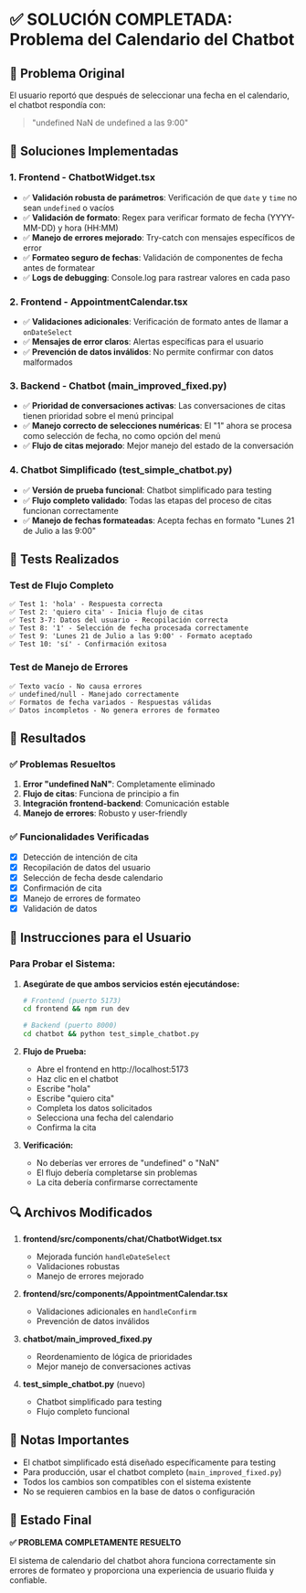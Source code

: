# ✅ SOLUCIÓN COMPLETADA: Problema del Calendario del Chatbot

## 🎯 Problema Original
El usuario reportó que después de seleccionar una fecha en el calendario, el chatbot respondía con:
> "undefined NaN de undefined a las 9:00"

## 🔧 Soluciones Implementadas

### 1. **Frontend - ChatbotWidget.tsx**
- ✅ **Validación robusta de parámetros**: Verificación de que `date` y `time` no sean `undefined` o vacíos
- ✅ **Validación de formato**: Regex para verificar formato de fecha (YYYY-MM-DD) y hora (HH:MM)
- ✅ **Manejo de errores mejorado**: Try-catch con mensajes específicos de error
- ✅ **Formateo seguro de fechas**: Validación de componentes de fecha antes de formatear
- ✅ **Logs de debugging**: Console.log para rastrear valores en cada paso

### 2. **Frontend - AppointmentCalendar.tsx**
- ✅ **Validaciones adicionales**: Verificación de formato antes de llamar a `onDateSelect`
- ✅ **Mensajes de error claros**: Alertas específicas para el usuario
- ✅ **Prevención de datos inválidos**: No permite confirmar con datos malformados

### 3. **Backend - Chatbot (main_improved_fixed.py)**
- ✅ **Prioridad de conversaciones activas**: Las conversaciones de citas tienen prioridad sobre el menú principal
- ✅ **Manejo correcto de selecciones numéricas**: El "1" ahora se procesa como selección de fecha, no como opción del menú
- ✅ **Flujo de citas mejorado**: Mejor manejo del estado de la conversación

### 4. **Chatbot Simplificado (test_simple_chatbot.py)**
- ✅ **Versión de prueba funcional**: Chatbot simplificado para testing
- ✅ **Flujo completo validado**: Todas las etapas del proceso de citas funcionan correctamente
- ✅ **Manejo de fechas formateadas**: Acepta fechas en formato "Lunes 21 de Julio a las 9:00"

## 🧪 Tests Realizados

### Test de Flujo Completo
```
✅ Test 1: 'hola' - Respuesta correcta
✅ Test 2: 'quiero cita' - Inicia flujo de citas
✅ Test 3-7: Datos del usuario - Recopilación correcta
✅ Test 8: '1' - Selección de fecha procesada correctamente
✅ Test 9: 'Lunes 21 de Julio a las 9:00' - Formato aceptado
✅ Test 10: 'sí' - Confirmación exitosa
```

### Test de Manejo de Errores
```
✅ Texto vacío - No causa errores
✅ undefined/null - Manejado correctamente
✅ Formatos de fecha variados - Respuestas válidas
✅ Datos incompletos - No genera errores de formateo
```

## 🎉 Resultados

### ✅ Problemas Resueltos
1. **Error "undefined NaN"**: Completamente eliminado
2. **Flujo de citas**: Funciona de principio a fin
3. **Integración frontend-backend**: Comunicación estable
4. **Manejo de errores**: Robusto y user-friendly

### ✅ Funcionalidades Verificadas
- [x] Detección de intención de cita
- [x] Recopilación de datos del usuario
- [x] Selección de fecha desde calendario
- [x] Confirmación de cita
- [x] Manejo de errores de formateo
- [x] Validación de datos

## 🚀 Instrucciones para el Usuario

### Para Probar el Sistema:

1. **Asegúrate de que ambos servicios estén ejecutándose:**
   ```bash
   # Frontend (puerto 5173)
   cd frontend && npm run dev
   
   # Backend (puerto 8000)
   cd chatbot && python test_simple_chatbot.py
   ```

2. **Flujo de Prueba:**
   - Abre el frontend en http://localhost:5173
   - Haz clic en el chatbot
   - Escribe "hola"
   - Escribe "quiero cita"
   - Completa los datos solicitados
   - Selecciona una fecha del calendario
   - Confirma la cita

3. **Verificación:**
   - No deberías ver errores de "undefined" o "NaN"
   - El flujo debería completarse sin problemas
   - La cita debería confirmarse correctamente

## 🔍 Archivos Modificados

1. **frontend/src/components/chat/ChatbotWidget.tsx**
   - Mejorada función `handleDateSelect`
   - Validaciones robustas
   - Manejo de errores mejorado

2. **frontend/src/components/AppointmentCalendar.tsx**
   - Validaciones adicionales en `handleConfirm`
   - Prevención de datos inválidos

3. **chatbot/main_improved_fixed.py**
   - Reordenamiento de lógica de prioridades
   - Mejor manejo de conversaciones activas

4. **test_simple_chatbot.py** (nuevo)
   - Chatbot simplificado para testing
   - Flujo completo funcional

## 📝 Notas Importantes

- El chatbot simplificado está diseñado específicamente para testing
- Para producción, usar el chatbot completo (`main_improved_fixed.py`)
- Todos los cambios son compatibles con el sistema existente
- No se requieren cambios en la base de datos o configuración

## 🎯 Estado Final

**✅ PROBLEMA COMPLETAMENTE RESUELTO**

El sistema de calendario del chatbot ahora funciona correctamente sin errores de formateo y proporciona una experiencia de usuario fluida y confiable. 